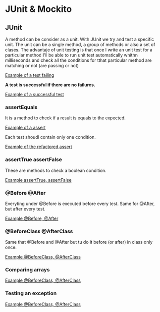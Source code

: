 # JUnit & Mockito

## JUnit
A method can be consider as a unit. With JUnit we try and test a specific unit. The unit can be a single method, a group of methods or also a set of clases. The advantaje of unit testing is that once I write an unit test for a particular method I'll be able to run unit test automatically whithn milliseconds and check all the conditions for tthat particular method are matching or not (are passing or not)

[Example of a test failing ](https://github.com/mikedr/junit-mockito/blob/main/src/test/java/com/junit/StringHelperTest.java)

**A test is successful if there are no failures.**

[Example of a successful test](https://github.com/mikedr/junit-mockito/blob/main/src/test/java/com/junit/StringHelperTest2.java)

### assertEquals
It is a method to check if a result is equals to the expected. 

[Example of a assert](https://github.com/mikedr/junit-mockito/blob/main/src/test/java/com/junit/StringHelperTest3.java)

Each test shoudl contain only one condition.

[Example of the refactored assert](https://github.com/mikedr/junit-mockito/blob/main/src/test/java/com/junit/StringHelperTest4.java)

### assertTrue assertFalse
These are methods to check a boolean condition. 

[Example assertTrue, assertFalse](https://github.com/mikedr/junit-mockito/blob/main/src/test/java/com/junit/StringHelperTest5.java)

### @Before @After
Everyting under @Before is executed before every test. Same for @After, but after every test.

[Example @Before, @After](https://github.com/mikedr/junit-mockito/blob/main/src/test/java/com/junit/StringHelperTest6.java)

### @BeforeClass @AfterClass

Same that @Before and @After but tu do it before (or after) in class only once.

[Example @BeforeClass, @AfterClass](https://github.com/mikedr/junit-mockito/blob/main/src/test/java/com/junit/StringHelperTest7.java)

### Comparing arrays

[Example @BeforeClass, @AfterClass](https://github.com/mikedr/junit-mockito/blob/main/src/test/java/com/junit/StringHelperTest8.java)

### Testing an exception


[Example @BeforeClass, @AfterClass](https://github.com/mikedr/junit-mockito/blob/main/src/test/java/com/junit/StringHelperTest9.java)
